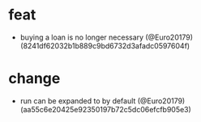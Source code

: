 # feat

* buying a loan is no longer necessary (@Euro20179) (8241df62032b1b889c9bd6732d3afadc0597604f)


# change

* run can be expanded to by default (@Euro20179) (aa55c6e20425e92350197b72c5dc06efcfb905e3)


